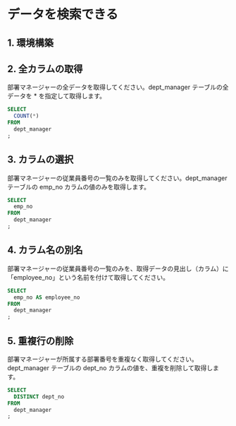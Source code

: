 # データを検索できる

## 1. 環境構築

## 2. 全カラムの取得

部署マネージャーの全データを取得してください。dept_manager テーブルの全データを * を指定して取得します。
```sql
SELECT
  COUNT(*)
FROM
  dept_manager
;
```

## 3. カラムの選択

部署マネージャーの従業員番号の一覧のみを取得してください。dept_manager テーブルの emp_no カラムの値のみを取得します。
```sql
SELECT
  emp_no
FROM
  dept_manager
;
```
## 4. カラム名の別名

部署マネージャーの従業員番号の一覧のみを、取得データの見出し（カラム）に「employee_no」という名前を付けて取得してください。
```sql
SELECT
  emp_no AS employee_no
FROM
  dept_manager
;
```

## 5. 重複行の削除

部署マネージャーが所属する部署番号を重複なく取得してください。dept_manager テーブルの dept_no カラムの値を、重複を削除して取得します。
```sql
SELECT
  DISTINCT dept_no
FROM
  dept_manager
;
```
